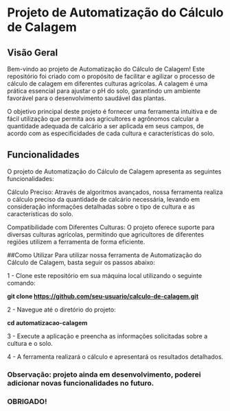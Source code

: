 # Projeto de Automatização do Cálculo de Calagem

## Visão Geral
Bem-vindo ao projeto de Automatização do Cálculo de Calagem! Este repositório foi criado com o propósito de facilitar e agilizar o processo de cálculo de calagem em diferentes culturas agrícolas. A calagem é uma prática essencial para ajustar o pH do solo, garantindo um ambiente favorável para o desenvolvimento saudável das plantas.

O objetivo principal deste projeto é fornecer uma ferramenta intuitiva e de fácil utilização que permita aos agricultores e agrônomos calcular a quantidade adequada de calcário a ser aplicada em seus campos, de acordo com as especificidades de cada cultura e características do solo.

## Funcionalidades
O projeto de Automatização do Cálculo de Calagem apresenta as seguintes funcionalidades:

Cálculo Preciso: Através de algoritmos avançados, nossa ferramenta realiza o cálculo preciso da quantidade de calcário necessária, levando em consideração informações detalhadas sobre o tipo de cultura e as características do solo.

Compatibilidade com Diferentes Culturas: O projeto oferece suporte para diversas culturas agrícolas, permitindo que agricultores de diferentes regiões utilizem a ferramenta de forma eficiente.

##Como Utilizar
Para utilizar nossa ferramenta de Automatização do Cálculo de Calagem, basta seguir os passos abaixo:

1 - Clone este repositório em sua máquina local utilizando o seguinte comando:

**git clone https://github.com/seu-usuario/calculo-de-calagem.git**

2 - Navegue até o diretório do projeto:

**cd automatizacao-calagem**

3 - Execute a aplicação e preencha as informações solicitadas sobre a cultura e o solo.

4 - A ferramenta realizará o cálculo e apresentará os resultados detalhados.

### Observação: projeto ainda em desenvolvimento, poderei adicionar novas funcionalidades no futuro.
### OBRIGADO!
